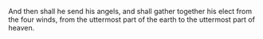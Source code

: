 And then shall he send his angels, and shall gather together his elect from the four winds, from the uttermost part of the earth to the uttermost part of heaven.
